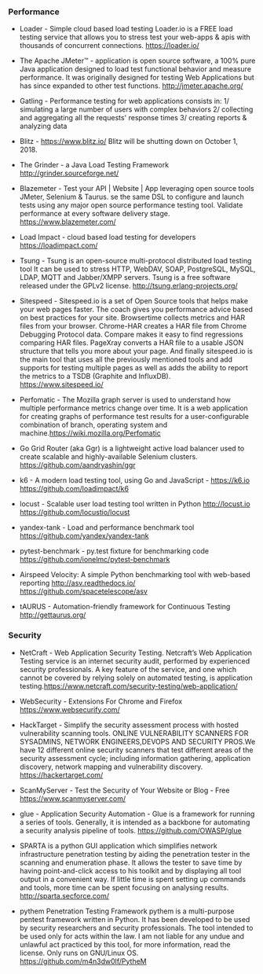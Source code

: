 ### Performance 
* Loader - Simple cloud based load testing Loader.io is a FREE load testing service that allows you to stress test
your web-apps & apis with thousands of concurrent connections. https://loader.io/

* The Apache JMeter™  - application is open source software, a 100% pure Java application designed to load test functional behavior and measure performance. It was originally designed for testing Web Applications but has since expanded to other test functions. http://jmeter.apache.org/

* Gatling - Performance testing for web applications consists in: 1/ simulating a large number of users with complex behaviors
2/ collecting and aggregating all the requests' response times
3/ creating reports & analyzing data

* Blitz - https://www.blitz.io/ Blitz will be shutting down on October 1, 2018.

* The Grinder - a Java Load Testing Framework http://grinder.sourceforge.net/

* Blazemeter - Test your API | Website | App leveraging open source tools JMeter, Selenium & Taurus. se the same DSL to configure and launch tests using any major open source performance testing tool. Validate performance at every software delivery stage. https://www.blazemeter.com/

* Load Impact - cloud based load testing for developers https://loadimpact.com/

* Tsung - Tsung is an open-source multi-protocol distributed load testing tool
It can be used to stress HTTP, WebDAV, SOAP, PostgreSQL, MySQL, LDAP, MQTT and Jabber/XMPP servers. Tsung is a free software released under the GPLv2 license. http://tsung.erlang-projects.org/

* Sitespeed - Sitespeed.io is a set of Open Source tools that helps make your web pages faster. The coach gives you performance advice based on best practices for your site. Browsertime collects metrics and HAR files from your browser. Chrome-HAR creates a HAR file from Chrome Debugging Protocol data. Compare makes it easy to find regressions comparing HAR files. PageXray converts a HAR file to a usable JSON structure that tells you more about your page. And finally sitespeed.io is the main tool that uses all the previously mentioned tools and add supports for testing multiple pages as well as adds the ability to report the metrics to a TSDB (Graphite and InfluxDB). https://www.sitespeed.io/

* Perfomatic - The Mozilla graph server is used to understand how multiple performance metrics change over time. It is a web application for creating graphs of performance test results for a user-configurable combination of branch, operating system and machine.https://wiki.mozilla.org/Perfomatic

* Go Grid Router (aka Ggr) is a lightweight active load balancer used to create scalable and highly-available Selenium clusters. https://github.com/aandryashin/ggr

* k6 - A modern load testing tool, using Go and JavaScript - https://k6.io  https://github.com/loadimpact/k6

* locust - Scalable user load testing tool written in Python http://locust.io https://github.com/locustio/locust

* yandex-tank - Load and performance benchmark tool https://github.com/yandex/yandex-tank

* pytest-benchmark - py.test fixture for benchmarking code  https://github.com/ionelmc/pytest-benchmark

* Airspeed Velocity: A simple Python benchmarking tool with web-based reporting http://asv.readthedocs.io/ https://github.com/spacetelescope/asv 

* tAURUS - Automation-friendly framework for Continuous Testing http://gettaurus.org/ 

### Security
* NetCraft - Web Application Security Testing. Netcraft’s Web Application Testing service is an internet security audit, performed by experienced security professionals. A key feature of the service, and one which cannot be covered by relying solely on automated testing, is application testing.https://www.netcraft.com/security-testing/web-application/

* WebSecurity - Extensions For Chrome and Firefox https://www.websecurify.com/

* HackTarget - Simplify the security assessment process with hosted vulnerability scanning tools. ONLINE VULNERABILITY SCANNERS
FOR SYSADMINS, NETWORK ENGINEERS,DEVOPS AND SECURITY PROS.We have 12 different online security scanners that test different areas of the security assessment cycle; including information gathering, application discovery, network mapping and vulnerability discovery. https://hackertarget.com/

* ScanMyServer - Test the Security of Your Website or Blog - Free https://www.scanmyserver.com/

* glue - Application Security Automation - Glue is a framework for running a series of tools. Generally, it is intended as a backbone for automating a security analysis pipeline of tools.  https://github.com/OWASP/glue

* SPARTA is a python GUI application which simplifies network infrastructure penetration testing by aiding the penetration tester in the scanning and enumeration phase. It allows the tester to save time by having point-and-click access to his toolkit and by displaying all tool output in a convenient way. If little time is spent setting up commands and tools, more time can be spent focusing on analysing results. http://sparta.secforce.com/ 

* pythem Penetration Testing Framework
pythem is a multi-purpose pentest framework written in Python. It has been developed to be used by security researchers and security professionals. The tool intended to be used only for acts within the law. I am not liable for any undue and unlawful act practiced by this tool, for more information, read the license. Only runs on GNU/Linux OS. https://github.com/m4n3dw0lf/PytheM 
